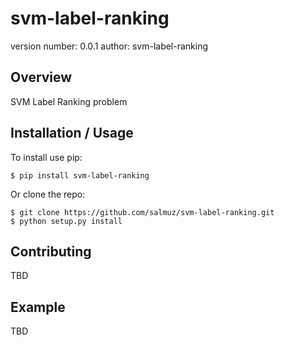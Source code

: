 svm-label-ranking
===============================

version number: 0.0.1
author: svm-label-ranking

Overview
--------

SVM Label Ranking problem 

Installation / Usage
--------------------

To install use pip:

    $ pip install svm-label-ranking


Or clone the repo:

    $ git clone https://github.com/salmuz/svm-label-ranking.git
    $ python setup.py install
    
Contributing
------------

TBD

Example
-------

TBD